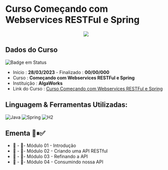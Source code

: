 # Curso Começando com Webservices RESTFul e Spring

<div align="center">
  <img src="https://user-images.githubusercontent.com/125761885/228406514-dbc9c398-0d92-4ed1-8485-852682991fa0.png" >
</div>

## Dados do Curso
![Badge em Status](https://img.shields.io/badge/STATUS-INICIADO-green?style=for-the-badge) 

* Início :  <b>28/03/2023</b> - Finalizado : <b>00/00/000 </b>
* Curso : <b>Começando com Webservices RESTFul e Spring</b>
* Instituição : <b>AlgaWorks</b>
* Link do Curso : [Curso Começando com Webservices RESTFul e Spring](https://www.algaworks.com/)

## Linguagem & Ferramentas Utilizadas: 

![Java](https://img.shields.io/badge/java-%23ED8B00.svg?style=for-the-badge&logo=java&logoColor=white)
![Spring](https://img.shields.io/badge/spring-%236DB33F.svg?style=for-the-badge&logo=spring&logoColor=white)
![H2](https://img.shields.io/badge/H2%20Database-151F97?style=for-the-badge&logoColor=white)

## Ementa 🔳⏸✅
* 🔳 - 📁- Módulo 01 - Introdução
* 🔳 - 📁- Módulo 02 - Criando uma API RESTful
* 🔳 - 📁- Módulo 03 - Refinando a API
* 🔳 - 📁- Módulo 04 - Consumindo nossa API
